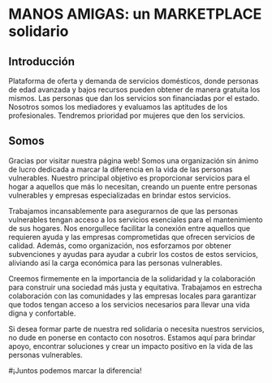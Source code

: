 # MANOS AMIGAS: un MARKETPLACE solidario

## Introducción

Plataforma de oferta y demanda de servicios domésticos, donde personas de edad avanzada y bajos recursos pueden obtener de manera gratuita los mismos. Las personas que dan los servicios son financiadas por el estado. Nosotros somos los mediadores y evaluamos las aptitudes de los profesionales. Tendremos prioridad por mujeres que den los servicios.


## Somos

Gracias por visitar nuestra página web! Somos una organización sin ánimo de lucro dedicada a marcar la diferencia en la vida de las personas vulnerables. Nuestro principal objetivo es proporcionar servicios para el hogar a aquellos que más lo necesitan, creando un puente entre personas vulnerables y empresas especializadas en brindar estos servicios.

Trabajamos incansablemente para asegurarnos de que las personas vulnerables tengan acceso a los servicios esenciales para el mantenimiento de sus hogares. Nos enorgullece facilitar la conexión entre aquellos que requieren ayuda y las empresas comprometidas que ofrecen servicios de calidad. Además, como organización, nos esforzamos por obtener subvenciones y ayudas para ayudar a cubrir los costos de estos servicios, aliviando así la carga económica para las personas vulnerables.
                
Creemos firmemente en la importancia de la solidaridad y la colaboración para construir una sociedad más justa y equitativa. Trabajamos en estrecha colaboración con las comunidades y las empresas locales para garantizar que todos tengan acceso a los servicios necesarios para llevar una vida digna y confortable.
                
Si desea formar parte de nuestra red solidaria o necesita nuestros servicios, no dude en ponerse en contacto con nosotros. Estamos aquí para brindar apoyo, encontrar soluciones y crear un impacto positivo en la vida de las personas vulnerables. 
 
#¡Juntos podemos marcar la diferencia!
